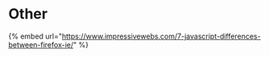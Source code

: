 # Other

{% embed url="https://www.impressivewebs.com/7-javascript-differences-between-firefox-ie/" %}



